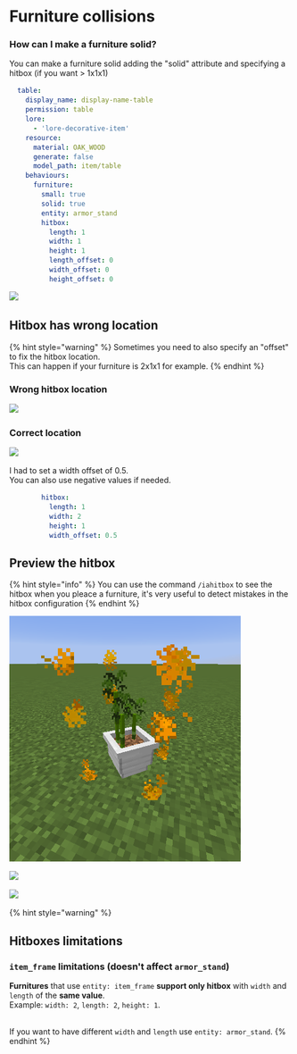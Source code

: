 # Furniture collisions

### How can I make a furniture solid?

You can make a furniture solid adding the "solid" attribute and specifying a hitbox (if you want > 1x1x1)

```yaml
  table:
    display_name: display-name-table
    permission: table
    lore:
      - 'lore-decorative-item'
    resource:
      material: OAK_WOOD
      generate: false
      model_path: item/table
    behaviours:
      furniture:
        small: true
        solid: true
        entity: armor_stand
        hitbox:
          length: 1
          width: 1
          height: 1
          length_offset: 0
          width_offset: 0
          height_offset: 0
```

![](<../../../.gitbook/assets/image (15).png>)

## Hitbox has wrong location <a href="#show-the-hitbox" id="show-the-hitbox"></a>

{% hint style="warning" %}
Sometimes you need to also specify an "offset" to fix the hitbox location.\
This can happen if your furniture is 2x1x1 for example.
{% endhint %}

### Wrong hitbox location

![](../../../.gitbook/assets/143050888-2efd90f5-a462-459b-b71b-0e63beaa7620.png)

### Correct location <a href="#show-the-hitbox" id="show-the-hitbox"></a>

![](<../../../.gitbook/assets/143051038-92bafa25-90f7-4677-9466-c6cc2a591e7e (1).png>)

I had to set a width offset of 0.5.\
You can also use negative values if needed.

```yaml
        hitbox:
          length: 1
          width: 2
          height: 1
          width_offset: 0.5
```

## Preview the hitbox <a href="#show-the-hitbox" id="show-the-hitbox"></a>

{% hint style="info" %}
You can use the command `/iahitbox` to see the hitbox when you pleace a furniture, it's very useful to detect mistakes in the hitbox configuration
{% endhint %}

![](<../../../.gitbook/assets/immagine (63) (2) (3) (2) (1) (1) (1) (1) (1) (1) (1) (1) (1) (1) (1) (1) (2) (3).png>)

![](<../../../.gitbook/assets/immagine (87).png>)

![](<../../../.gitbook/assets/immagine (88).png>)

{% hint style="warning" %}
## Hitboxes limitations

### `item_frame` limitations (doesn't affect `armor_stand`)

**Furnitures** that use `entity: item_frame` **support only hitbox** with `width` and `length` of the **same value**. \
Example: `width: 2`, `length: 2`, `height: 1`.&#x20;

\
If you want to have different `width` and `length` use `entity: armor_stand`.
{% endhint %}

